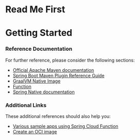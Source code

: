 # Read Me First
# Getting Started

### Reference Documentation
For further reference, please consider the following sections:

* [Official Apache Maven documentation](https://maven.apache.org/guides/index.html)
* [Spring Boot Maven Plugin Reference Guide](https://docs.spring.io/spring-boot/docs/2.4.5/maven-plugin/reference/html/)
* [GraalVM Native Image](https://www.graalvm.org/22.1/reference-manual/native-image/)
* [Function](https://cloud.spring.io/spring-cloud-function/)
* [Spring Native documentation](https://docs.spring.io/spring-native/docs/current/reference/htmlsingle/)

### Additional Links
These additional references should also help you:

* [Various sample apps using Spring Cloud Function](https://github.com/spring-cloud/spring-cloud-function/tree/master/spring-cloud-function-samples)
* [Create an OCI image](https://docs.spring.io/spring-boot/docs/2.4.5/maven-plugin/reference/html/#build-image)
